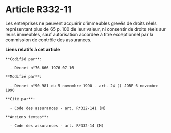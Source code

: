 # Article R332-11

Les entreprises ne peuvent acquérir d'immeubles grevés de droits réels représentant plus de 65 p. 100 de leur valeur, ni
consentir de droits réels sur leurs immeubles, sauf autorisation accordée à titre exceptionnel par la commission de contrôle
des assurances.

**Liens relatifs à cet article**

	**Codifié par**:

	  - Décret n°76-666 1976-07-16

	**Modifié par**:

	  - Décret n°90-981 du 5 novembre 1990 - art. 24 () JORF 6 novembre 1990

	**Cité par**:

	  - Code des assurances - art. R*322-141 (M)

	**Anciens textes**:

	  - Code des assurances - art. R*332-14 (M)
